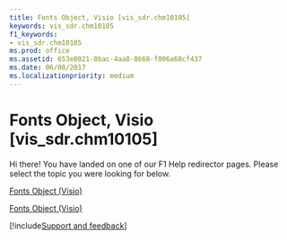 ```yaml
---
title: Fonts Object, Visio [vis_sdr.chm10105]
keywords: vis_sdr.chm10105
f1_keywords:
- vis_sdr.chm10105
ms.prod: office
ms.assetid: 653e8021-8bac-4aa8-8668-f806a68cf437
ms.date: 06/08/2017
ms.localizationpriority: medium
---
```



# Fonts Object, Visio [vis_sdr.chm10105]

Hi there! You have landed on one of our F1 Help redirector pages. Please select the topic you were looking for below.

[Fonts Object (Visio)](https://msdn.microsoft.com/library/3f1b1043-508f-b9f1-ed32-35a0c3121028.aspx)

[Fonts Object (Visio)](https://msdn.microsoft.com/library/e08c8ad1-1c70-b80f-1a49-3a120f66ced8%28Office.15%29.aspx)

[!include[Support and feedback](~/includes/feedback-boilerplate.md)]